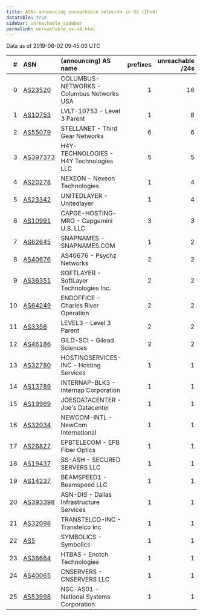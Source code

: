 ```yaml
---
title: ASNs announcing unreachable networks in US (IPv4)
datatable: true
sidebar: unreachable_sidebar
permalink: unreachable_us-v4.html
---
```


Data as of 2019-06-02 09:45:00 UTC


<div class="datatable-begin"></div>

|   # | ASN                                      | (announcing) AS name                      |   prefixes |   unreachable /24s |
|----:|:-----------------------------------------|:------------------------------------------|-----------:|-------------------:|
|   0 | [AS23520](unreachable_AS23520-v4.html)   | COLUMBUS-NETWORKS - Columbus Networks USA |          1 |                 16 |
|   1 | [AS10753](unreachable_AS10753-v4.html)   | LVLT-10753 - Level 3 Parent               |          1 |                  8 |
|   2 | [AS55079](unreachable_AS55079-v4.html)   | STELLANET - Third Gear Networks           |          6 |                  6 |
|   3 | [AS397373](unreachable_AS397373-v4.html) | H4Y-TECHNOLOGIES - H4Y Technologies LLC   |          5 |                  5 |
|   4 | [AS20278](unreachable_AS20278-v4.html)   | NEXEON - Nexeon Technologies              |          1 |                  4 |
|   5 | [AS23342](unreachable_AS23342-v4.html)   | UNITEDLAYER - Unitedlayer                 |          1 |                  4 |
|   6 | [AS10991](unreachable_AS10991-v4.html)   | CAPGE-HOSTING-MRO - Capgemini U.S. LLC    |          3 |                  3 |
|   7 | [AS62645](unreachable_AS62645-v4.html)   | SNAPNAMES - SNAPNAMES.COM                 |          1 |                  2 |
|   8 | [AS40676](unreachable_AS40676-v4.html)   | AS40676 - Psychz Networks                 |          2 |                  2 |
|   9 | [AS36351](unreachable_AS36351-v4.html)   | SOFTLAYER - SoftLayer Technologies Inc.   |          2 |                  2 |
|  10 | [AS64249](unreachable_AS64249-v4.html)   | ENDOFFICE - Charles River Operation       |          2 |                  2 |
|  11 | [AS3356](unreachable_AS3356-v4.html)     | LEVEL3 - Level 3 Parent                   |          2 |                  2 |
|  12 | [AS46186](unreachable_AS46186-v4.html)   | GILD-SCI - Gilead Sciences                |          2 |                  2 |
|  13 | [AS32780](unreachable_AS32780-v4.html)   | HOSTINGSERVICES-INC - Hosting Services    |          1 |                  1 |
|  14 | [AS13789](unreachable_AS13789-v4.html)   | INTERNAP-BLK3 - Internap Corporation      |          1 |                  1 |
|  15 | [AS19969](unreachable_AS19969-v4.html)   | JOESDATACENTER - Joe's Datacenter         |          1 |                  1 |
|  16 | [AS32034](unreachable_AS32034-v4.html)   | NEWCOM-INTL - NewCom International        |          1 |                  1 |
|  17 | [AS26827](unreachable_AS26827-v4.html)   | EPBTELECOM - EPB Fiber Optics             |          1 |                  1 |
|  18 | [AS19437](unreachable_AS19437-v4.html)   | SS-ASH - SECURED SERVERS LLC              |          1 |                  1 |
|  19 | [AS14237](unreachable_AS14237-v4.html)   | BEAMSPEED1 - Beamspeed LLC                |          1 |                  1 |
|  20 | [AS393398](unreachable_AS393398-v4.html) | ASN-DIS - Dallas Infrastructure Services  |          1 |                  1 |
|  21 | [AS32098](unreachable_AS32098-v4.html)   | TRANSTELCO-INC - Transtelco Inc           |          1 |                  1 |
|  22 | [AS5](unreachable_AS5-v4.html)           | SYMBOLICS - Symbolics                     |          1 |                  1 |
|  23 | [AS36664](unreachable_AS36664-v4.html)   | HTBAS - Enotch Technologies               |          1 |                  1 |
|  24 | [AS40065](unreachable_AS40065-v4.html)   | CNSERVERS - CNSERVERS LLC                 |          1 |                  1 |
|  25 | [AS53998](unreachable_AS53998-v4.html)   | NSC-AS01 - National Systems Corporation   |          1 |                  1 |

<div class="datatable-end"></div>
